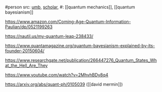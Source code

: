 #person 
src: [umb](https://www.umb.edu/directory/christopherfuchs/), [scholar](https://scholar.google.com/citations?user=fe9uXzkAAAAJ&hl=en), 
#: [[quantum mechanics]], [[quantum bayesianism]] 

https://www.amazon.com/Coming-Age-Quantum-Information-Paulian/dp/0521199263

https://nautil.us/my-quantum-leap-238433/

https://www.quantamagazine.org/quantum-bayesianism-explained-by-its-founder-20150604/

https://www.researchgate.net/publication/266447276_Quantum_States_What_the_Hell_Are_They 

https://www.youtube.com/watch?v=2MhvhBDy8q4

https://arxiv.org/abs/quant-ph/0105039 ([[david mermin]]) 